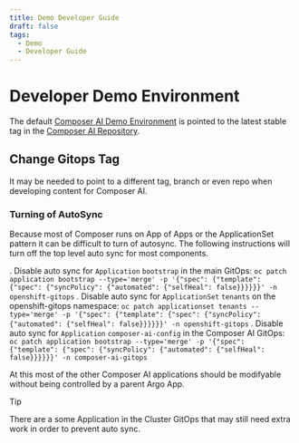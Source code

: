 ```yaml
---
title: Demo Developer Guide
draft: false
tags:
  - Demo
  - Developer Guide
---
```


# Developer Demo Environment

The default [Composer AI Demo Environment](https://catalog.demo.redhat.com/catalog?item=babylon-catalog-prod/sandboxes-gpte.ocp4-composer-ai.prod&utm_source=webapp&utm_medium=share-link) is pointed to the latest stable tag in the [Composer AI Repository](https://github.com/redhat-composer-ai).

## Change Gitops Tag

It may be needed to point to a different tag, branch or even repo when developing content for Composer AI.

### Turning of AutoSync

Because most of Composer runs on App of Apps or the ApplicationSet pattern it can be difficult to turn of autosync. The following instructions will turn off the top level auto sync for most components.

. Disable auto sync for `Application` `bootstrap` in the main GitOps: `oc patch application bootstrap --type='merge' -p '{"spec": {"template": {"spec": {"syncPolicy": {"automated": {"selfHeal": false}}}}}}' -n openshift-gitops`
. Disable auto sync for `ApplicationSet` `tenants` on the openshift-gitops namespace: `oc patch applicationset tenants --type='merge' -p '{"spec": {"template": {"spec": {"syncPolicy": {"automated": {"selfHeal": false}}}}}}' -n openshift-gitops`
. Disable auto sync for `Application` `composer-ai-config` in the Composer AI GitOps: `oc patch application bootstrap --type='merge' -p '{"spec": {"template": {"spec": {"syncPolicy": {"automated": {"selfHeal": false}}}}}}' -n composer-ai-gitops`

At this most of the other Composer AI applications should be modifyable without being controlled by a parent Argo App.

> [!Tip]
> There are a some Application in the Cluster GitOps that may still need extra work in order to prevent auto sync.